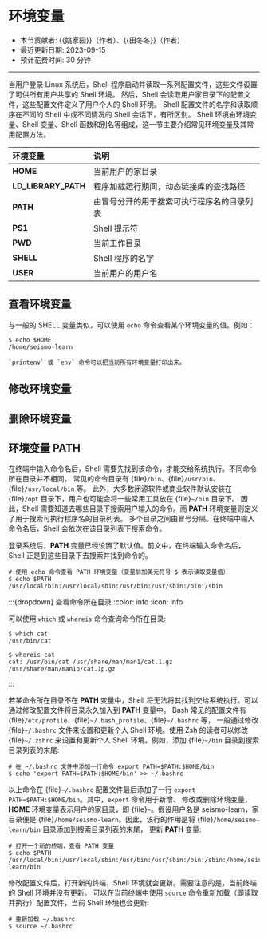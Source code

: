 # 环境变量

- 本节贡献者: {{姚家园}}（作者）、{{田冬冬}}（作者）
- 最近更新日期: 2023-09-15
- 预计花费时间: 30 分钟

---

当用户登录 Linux 系统后，Shell 程序启动并读取一系列配置文件，这些文件设置了可供所有用户共享的 Shell 环境。
然后，Shell 会读取用户家目录下的配置文件，这些配置文件定义了用户个人的 Shell 环境。
Shell 配置文件的名字和读取顺序在不同的 Shell 中或不同情况的 Shell 会话下，有所区别。
Shell 环境由环境变量、Shell 变量、Shell 函数和别名等组成，这一节主要介绍常见环境变量及其常用配置方法。

| 环境变量 | 说明 |
|:---|:---|
| **HOME**             | 当前用户的家目录 |
| **LD_LIBRARY_PATH**  | 程序加载运行期间，动态链接库的查找路径 |
| **PATH**             | 由冒号分开的用于搜索可执行程序名的目录列表 |
| **PS1**              | Shell 提示符 |
| **PWD**              | 当前工作目录 |
| **SHELL**            | Shell 程序的名字 |
| **USER**             | 当前用户的用户名 |


## 查看环境变量

与一般的 SHELL 变量类似，可以使用 `echo` 命令查看某个环境变量的值。例如：

```
$ echo $HOME
/home/seismo-learn
```

```tips
`printenv` 或 `env` 命令可以把当前所有环境变量打印出来。
```

## 修改环境变量

## 删除环境变量

## 环境变量 PATH

在终端中输入命令名后，Shell 需要先找到该命令，才能交给系统执行。不同命令所在目录并不相同，
常见的命令目录有 {file}`/bin`、{file}`/usr/bin`、{file}`/usr/local/bin` 等。
此外，大多数闭源软件或商业软件默认安装在 {file}`/opt` 目录下，用户也可能会将一些常用工具放在 {file}`~/bin` 目录下。
因此，Shell 需要知道去哪些目录下搜索用户输入的命令。而 **PATH** 环境变量则定义了用于搜索可执行程序名的目录列表。
多个目录之间由冒号分隔。在终端中输入命令名后，Shell 会依次在该目录列表下搜索命令。

登录系统后，**PATH** 变量已经设置了默认值。前文中，在终端输入命令名后，Shell 正是到这些目录下去搜索并找到命令的。

```
# 使用 echo 命令查看 PATH 环境变量（变量前加美元符号 $ 表示读取变量值）
$ echo $PATH
/usr/local/bin:/usr/local/sbin:/usr/bin:/usr/sbin:/bin:/sbin
```

:::{dropdown} 查看命令所在目录
:color: info
:icon: info

可以使用 `which` 或 `whereis` 命令查询命令所在目录:

```
$ which cat
/usr/bin/cat

$ whereis cat
cat: /usr/bin/cat /usr/share/man/man1/cat.1.gz /usr/share/man/man1p/cat.1p.gz
```
:::

若某命令所在目录不在 **PATH** 变量中，Shell 将无法将其找到交给系统执行。可以通过修改配置文件将目录永久加入到 **PATH** 变量中。
Bash 常见的配置文件有 {file}`/etc/profile`、{file}`~/.bash_profile`、{file}`~/.bashrc` 等，
一般通过修改 {file}`~/.bashrc` 文件来设置和更新个人 Shell 环境。使用 Zsh 的读者可以修改 {file}`~/.zshrc`
来设置和更新个人 Shell 环境。例如，添加 {file}`~/bin` 目录到搜索目录列表的末尾:

```
# 在 ~/.bashrc 文件中添加一行命令 export PATH=$PATH:$HOME/bin
$ echo 'export PATH=$PATH:$HOME/bin' >> ~/.bashrc
```

以上命令在 {file}`~/.bashrc` 配置文件最后添加了一行 `export PATH=$PATH:$HOME/bin`。其中，`export` 命令用于新增、
修改或删除环境变量，**HOME** 环境变量表示用户的家目录，即 {file}`~`。假设用户名是 seismo-learn，家目录便是
{file}`/home/seismo-learn`。因此，该行的作用是将 {file}`/home/seismo-learn/bin` 目录添加到搜索目录列表的末尾，
更新 **PATH** 变量:

```
# 打开一个新的终端，查看 PATH 变量
$ echo $PATH
/usr/local/bin:/usr/local/sbin:/usr/bin:/usr/sbin:/bin:/sbin:/home/seismo-learn/bin
```

修改配置文件后，打开新的终端，Shell 环境就会更新。需要注意的是，当前终端的 Shell 环境并没有更新。
可以在当前终端中使用 `source` 命令重新加载（即读取并执行）配置文件，当前 Shell 环境也会更新:

```
# 重新加载 ~/.bashrc
$ source ~/.bashrc
```
